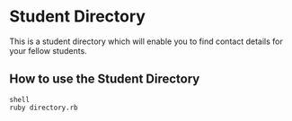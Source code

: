 # Student Directory #

This is a student directory which will enable you to find contact details for your fellow students.

## How to use the Student Directory ##

```
shell
ruby directory.rb
```
